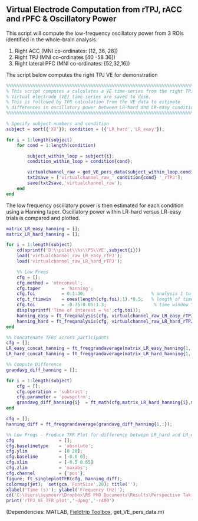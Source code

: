 ## Virtual Electrode Computation from rTPJ, rACC and rPFC & Oscillatory Power

This script will compute the low-frequency oscillatory power from 3 ROIs identified in the whole-brain analysis.

1. Right ACC (MNI co-ordinates: [12, 36, 28])
2. Right TPJ (MNI co-ordinates [40 -58 36])
3. Right lateral PFC (MNI co-ordinates: [52,32,16])

The script below computes the right TPJ VE for demonstration

```matlab
%%%%%%%%%%%%%%%%%%%%%%%%%%%%%%%%%%%%%%%%%%%%%%%%%%%%%%%%%%%%%%%%%%%%%%%%%%%%
% This script computes a calculates a VE time-series from the right TPJ.
% Virtual electrode (VE) time-series are saved to disk.
% This is followed by TFR calculation from the VE data to estimate
% differences in oscillatory power between LR-hard and LR-easy conditions
%%%%%%%%%%%%%%%%%%%%%%%%%%%%%%%%%%%%%%%%%%%%%%%%%%%%%%%%%%%%%%%%%%%%%%%%%%%%

% Specify subject numbers and condition
subject = sort({'XX'}); condition = ({'LR_hard','LR_easy'});

for i = 1:length(subject)
    for cond = 1:length(condition)

        subject_within_loop = subject{i};
        condition_within_loop = condition{cond};

        virtualchannel_raw = get_VE_pers_data(subject_within_loop,condition_within_loop, [40 -58 36]);
        txt2save = ['virtualchannel_raw_' condition{cond} '_rTPJ'];
        save(txt2save,'virtualchannel_raw');
    end
end
```

The low frequency oscillatory power is then estimated for each condition using a Hanning taper. Oscillatory power within LR-hard versus LR-easy trials is compared and plotted.

```matlab
matrix_LR_easy_hanning = [];
matrix_LR_hard_hanning = [];

for i = 1:length(subject)
    cd(sprintf('D:\\pilot\\%s\\PS\\VE',subject{i}))
    load('virtualchannel_raw_LR_easy_rTPJ');
    load('virtualchannel_raw_LR_hard_rTPJ');

    %% Low Freqs
    cfg = [];
    cfg.method = 'mtmconvol';
    cfg.taper        = 'hanning';
    cfg.foi          = 0:1:30;                         % analysis 1 to 30 Hz in steps of 1 Hz
    cfg.t_ftimwin    = ones(length(cfg.foi),1).*0.5;   % length of time window = 0.5 sec
    cfg.toi          = -0.75:0.05:1.3;                  % time window "slides" from -1.5 to 1.5 sec in steps of 0.05 sec (50 ms)
    disp(sprintf('Time of interest = %s',cfg.toi));
    hanning_easy = ft_freqanalysis(cfg, virtualchannel_raw_LR_easy_rTPJ); matrix_LR_easy_hanning{i} = hanning_easy;
    hanning_hard = ft_freqanalysis(cfg, virtualchannel_raw_LR_hard_rTPJ);matrix_LR_hard_hanning{i} = hanning_hard;
end

%% Concatenate TFRs across participants
cfg = [];
LR_easy_concat_hanning = ft_freqgrandaverage(matrix_LR_easy_hanning{1,:});
LR_hard_concat_hanning = ft_freqgrandaverage(matrix_LR_hard_hanning{1,:});

%% Compute Difference
grandavg_diff_hanning = [];

for i = 1:length(subject)
    cfg = [];
    cfg.operation = 'subtract';
    cfg.parameter = 'powspctrm';
    grandavg_diff_hanning{i}  = ft_math(cfg,matrix_LR_hard_hanning{i},matrix_LR_easy_hanning{i});
end

cfg = [];
hanning_diff = ft_freqgrandaverage(grandavg_diff_hanning{1,:});

%% Low Freqs - Produce TFR Plot for difference between LR_hard and LR_easy
cfg                 = [];
cfg.baselinetype    = 'absolute';
cfg.ylim            = [0 20];
cfg.baseline        = [-0.6 0];
cfg.xlim            = [-0.5 0.65]
cfg.zlim            = 'maxabs';
cfg.channel         = {'pos'};
figure; ft_singleplotTFR(cfg, hanning_diff);
colormap(jet);  set(gca,'FontSize',20); title('');
xlabel('Time (s)'); ylabel('Frequency (Hz)');
cd('C:\Users\seymourr\Dropbox\RS PhD Documents\Results\Perspective Taking')
print('rTPJ_VE_TFR_plot','-dpng','-r400')
```

(Dependencies: MATLAB, [Fieldtrip Toolbox](http://www.fieldtriptoolbox.org/), get_VE_pers_data.m)
